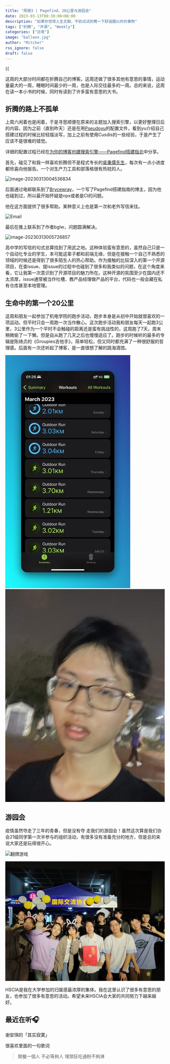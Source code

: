 ```yaml
---
title: "周报3 | Pagefind、20公里与游园会"
date: 2023-03-13T00:30:06+08:00
description: "如果你觉得人生无聊，不妨试试折腾一下舒适圈以外的事物"
tags: ["折腾", "开源", "Weekly"]
categories: ["日常"]
image: "balloon.jpg"
author: "Mitcher"
rss_ignore: false
draft: false
---
```


{{<audio src="audios/其实寂寞.mp3" caption="《其实寂寞》-谢安琪">}}

这周的大部分时间都在折腾自己的博客。这周还做了很多其他有意思的事情，运动量最大的一周，睡眠时间最少的一周，也是人际交往最多的一周。总的来说，这周在读一本小书的时候，同时有读到了许多蛮有意思的大书。
<!--more-->

## 折腾的路上不孤单

上周六闲着也是闲着，于是寻思顺便在原来的主题加入搜索引擎，以更好整理日后的内容。因为之前（直到昨天）还是在用[Pseudoyu](www.pseudoyu.com)的配置文件，看到yu介绍自己搭建过程的时候比较轻描淡写，加上之前有使用Cusdis的一些经验，于是产生了应该不是很难的错觉。

详细的配置过程已经在[为你的博客创建搜索引擎——Pagefind搭建指北](https://www.huang-zifeng.com/p/为你的博客创建搜索引擎pagefind搭建指北/)中分享。

首先，碰见了和我一样喜欢折腾但不是程式专长的[吳秉儒先生](https://pinchlime.com/)，每次有一点小进度都欣喜向他报告。一个对生产力工具和部落格很有热枕的人。

![image-20230313004536834](https://mitcher-1316637614.cos.ap-nanjing.myqcloud.com/test/image-20230313004536834.png)

后面通过电邮联系到了[Brycewray]([BryceWray.com](https://www.brycewray.com/))，一个写了Pagefind搭建指南的博主，因为他也碰到过，所以最开始怀疑是npx或者是CI的问题。

他在这方面提供了很多帮助。某种意义上也是第一次和老外写信来往。

![Email](https://mitcher-1316637614.cos.ap-nanjing.myqcloud.com/test/image-20230313005245363.png)

最后在推上联系到了作者bglw，问题圆满解决。

![image-20230313005726857](https://mitcher-1316637614.cos.ap-nanjing.myqcloud.com/test/image-20230313005726857.png)

高中学的写信的句式总算找到了用武之地。这种体验蛮有意思的，虽然自己只是一个自动化专业的学生，本可能这辈子都和前端无缘，但是在接触一个自己不熟悉的领域的时候还是得到了很多陌生人的热心帮助。作为接触的比较深入的第一个开源项目，在查issue、提issue的过程中也碰到了很多和我类似的问题，在这个角度来看，它让我第一次意识到了开源项目的魅力所在。这种开源的氛围至少在国内还不太浓厚，issue通常被当作吐槽、教产品经理做产品的平台，代码也一般会藏在私有仓库甚至本地管理。

## 生命中的第一个20公里

这周和朋友一起参加了机电学院的跑步活动，跑步本身是从初中开始就很喜欢的一项运动。但平时只会一周跑一次当作散心。这次跑步活动我和朋友每天一起跑3公里，3公里作为一个平时不会触碰的距离还是蛮有挑战性的，这周跑了7天，周末稍微偷了一下懒。但是自从跑了几天之后也慢慢适应了。跑步的时候听的最多的专辑是陈绮贞的《Groupies吉他手》，简单轻松，但又同时都充满了一种很舒服的哲理感。后面有一次还听起了博客，是一直很想了解的跳海酒馆。

![7-Day Workouts](workout.jpg)  ![Me](IMG_0468.jpg)

## 游园会

疫情虽然夺走了三年的青春，但是没有夺                                                                                                                                                                                                                                                                                                   走我们的游园会！虽然这次算是我们协会21级同学第一次半参与的组织活动，有很多没有准备充分的地方，但是总的来说大家还是玩得很开心。

![翻牌游戏](IMG_0531.png)

![合照](游园会_21.jpg)

HSCIA是我在大学参加的归属感最浓厚的集体。我在这里认识了很多有意思的朋友，也参加了很多有意思的活动。希望未来HSCIA会大家的共同努力下越来越好。

## 最近在听🎧

谢安琪的「其实寂寞」

很喜欢里面的一句歌词

> 開餐一個人 不必等夠人 埋頭狂吃通粉不夠淋
